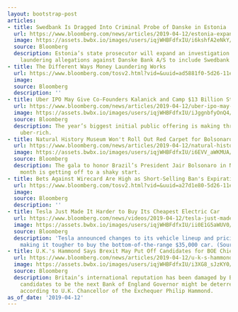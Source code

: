 ```yaml
---
layout: bootstrap-post
articles:
- title: Swedbank Is Dragged Into Criminal Probe of Danske in Estonia
  url: https://www.bloomberg.com/news/articles/2019-04-12/estonia-expands-danske-bank-criminal-probe-to-include-swedbank
  image: https://assets.bwbx.io/images/users/iqjWHBFdfxIU/i6kshfA2eNkY/v0/1200x801.jpg
  source: Bloomberg
  description: Estonia’s state prosecutor will expand an investigation into money
    laundering allegations against Danske Bank A/S to include Swedbank AB of Sweden.
- title: The Different Ways Money Laundering Works
  url: https://www.bloomberg.com/tosv2.html?vid=&uuid=ad5881f0-5d26-11e9-8903-5fa0d6f6aadb&url=L25ld3MvdmlkZW9zLzIwMTktMDQtMTIvdGhlLWRpZmZlcmVudC13YXlzLW1vbmV5LWxhdW5kZXJpbmctd29ya3MtdmlkZW8=
  image: 
  source: Bloomberg
  description: ''
- title: Uber IPO May Give Co-Founders Kalanick and Camp $13 Billion Stake
  url: https://www.bloomberg.com/news/articles/2019-04-12/uber-ipo-may-give-co-founders-kalanick-camp-13-billion-stake
  image: https://assets.bwbx.io/images/users/iqjWHBFdfxIU/iJggnbfyOnQ4/v0/1200x800.jpg
  source: Bloomberg
  description: The year’s biggest initial public offering is making three of its directors
    uber-rich.
- title: Natural History Museum Won't Roll Out Red Carpet for Bolsonaro
  url: https://www.bloomberg.com/news/articles/2019-04-12/natural-history-museum-won-t-roll-out-red-carpet-for-bolsonaro
  image: https://assets.bwbx.io/images/users/iqjWHBFdfxIU/i6EVV_aWKMUA/v0/1200x800.jpg
  source: Bloomberg
  description: The gala to honor Brazil’s President Jair Bolsonaro in New York next
    month is getting off to a shaky start.
- title: Bets Against Wirecard Are High as Short-Selling Ban's Expiration Looms
  url: https://www.bloomberg.com/tosv2.html?vid=&uuid=a27d1e80-5d26-11e9-82cc-19b1bb63df35&url=L25ld3MvYXJ0aWNsZXMvMjAxOS0wNC0xMi9iZXRzLWFnYWluc3Qtd2lyZWNhcmQtc3RheS1oaWdoLWFzLXNob3J0LWJhbi1zLWV4cGlyYXRpb24tbG9vbXM=
  image: 
  source: Bloomberg
  description: ''
- title: Tesla Just Made It Harder to Buy Its Cheapest Electric Car
  url: https://www.bloomberg.com/news/videos/2019-04-12/tesla-just-made-it-harder-to-buy-its-cheapest-electric-car-video
  image: https://assets.bwbx.io/images/users/iqjWHBFdfxIU/ii0E1G5aWUV0/v5/-1x-1.jpg
  source: Bloomberg
  description: 'Tesla announced changes to its vehicle lineup and pricing, including
    making it tougher to buy the bottom-of-the-range $35,000 car. (Source: Bloomberg)'
- title: U.K.'s Hammond Says Brexit May Put Off Candidates for BOE Chief
  url: https://www.bloomberg.com/news/articles/2019-04-12/u-k-s-hammond-says-brexit-may-put-off-candidates-for-boe-chief
  image: https://assets.bwbx.io/images/users/iqjWHBFdfxIU/i3XG8_sJzKY0/v0/1200x800.jpg
  source: Bloomberg
  description: Britain’s international reputation has been damaged by Brexit and some
    candidates to be the next Bank of England Governor might be deterred by the turmoil,
    according to U.K. Chancellor of the Exchequer Philip Hammond.
as_of_date: '2019-04-12'
---
```


